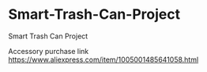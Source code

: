 # Smart-Trash-Can-Project
Smart Trash Can Project


Accessory purchase link
https://www.aliexpress.com/item/1005001485641058.html
